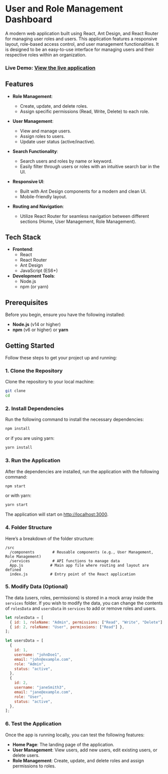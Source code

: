 # User and Role Management Dashboard

A modern web application built using React, Ant Design, and React Router for managing user roles and users. This application features a responsive layout, role-based access control, and user management functionalities. It is designed to be an easy-to-use interface for managing users and their respective roles within an organization.

### Live Demo: [View the live application]()

## Features

- **Role Management**:

  - Create, update, and delete roles.
  - Assign specific permissions (Read, Write, Delete) to each role.

- **User Management**:

  - View and manage users.
  - Assign roles to users.
  - Update user status (active/inactive).

- **Search Functionality**:

  - Search users and roles by name or keyword.
  - Easily filter through users or roles with an intuitive search bar in the UI.

- **Responsive UI**:

  - Built with Ant Design components for a modern and clean UI.
  - Mobile-friendly layout.

- **Routing and Navigation**:
  - Utilize React Router for seamless navigation between different sections (Home, User Management, Role Management).

## Tech Stack

- **Frontend**:
  - React
  - React Router
  - Ant Design
  - JavaScript (ES6+)
- **Development Tools**:
  - Node.js
  - npm (or yarn)

## Prerequisites

Before you begin, ensure you have the following installed:

- **Node.js** (v14 or higher)
- **npm** (v6 or higher) or **yarn**

## Getting Started

Follow these steps to get your project up and running:

### 1. Clone the Repository

Clone the repository to your local machine:

```bash
git clone 
cd 
```

### 2. Install Dependencies

Run the following command to install the necessary dependencies:

```bash
npm install
```

or if you are using yarn:

```bash
yarn install
```

### 3. Run the Application

After the dependencies are installed, run the application with the following command:

```bash
npm start
```

or with yarn:

```bash
yarn start
```

The application will start on [http://localhost:3000](http://localhost:3000).

### 4. Folder Structure

Here’s a breakdown of the folder structure:

```
/src
  /components        # Reusable components (e.g., User Management, Role Management)
  /services          # API functions to manage data
  App.js            # Main app file where routing and layout are defined
  index.js          # Entry point of the React application

```

### 5. Modify Data (Optional)

The data (users, roles, permissions) is stored in a mock array inside the `services` folder. If you wish to modify the data, you can change the contents of `rolesData` and `usersData` in `services` to add or remove roles and users.

```js
let rolesData = [
  { id: 1, roleName: "Admin", permissions: ["Read", "Write", "Delete"] },
  { id: 2, roleName: "User", permissions: ["Read"] },
];

let usersData = [
  {
    id: 1,
    username: "johnDoe1",
    email: "john@example.com",
    role: "Admin",
    status: "active",
  },
  {
    id: 2,
    username: "janeSmith3",
    email: "jane@example.com",
    role: "User",
    status: "active",
  },
];
```

### 6. Test the Application

Once the app is running locally, you can test the following features:

- **Home Page**: The landing page of the application.
- **User Management**: View users, add new users, edit existing users, or delete users.
- **Role Management**: Create, update, and delete roles and assign permissions to roles.
